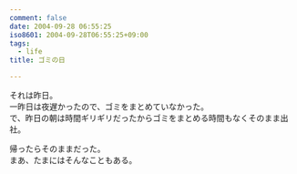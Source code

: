 ```yaml
---
comment: false
date: 2004-09-28 06:55:25
iso8601: 2004-09-28T06:55:25+09:00
tags:
  - life
title: ゴミの日

---
```


<div class="entry-body">
  <p>それは昨日。<br />
    一昨日は夜遅かったので、ゴミをまとめていなかった。<br />
    で、昨日の朝は時間ギリギリだったからゴミをまとめる時間もなくそのまま出社。</p>

  <p>帰ったらそのままだった。<br />
    まあ、たまにはそんなこともある。</p>
</div>
